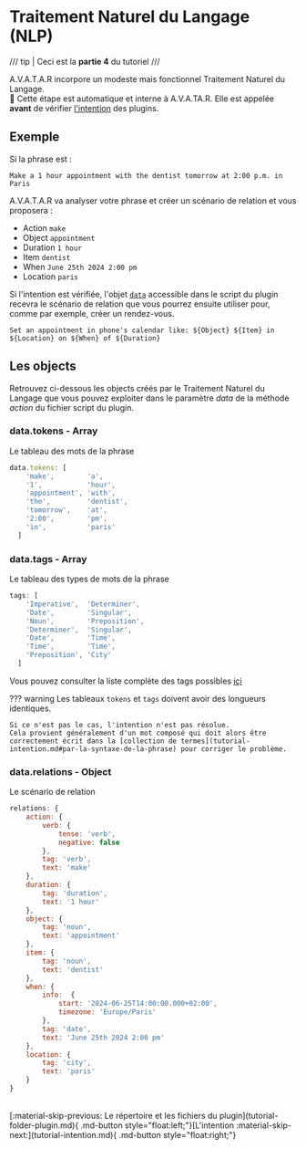 # Traitement Naturel du Langage (NLP)

/// tip | Ceci est la **partie 4** du tutoriel
///

A.V.A.T.A.R incorpore un modeste mais fonctionnel Traitement Naturel du Langage.  
:flashlight:
Cette étape est automatique et interne à A.V.A.TA.R. Elle est appelée **avant** de vérifier [l'intention](tutorial-intention.md "L'intention") des plugins.

## Exemple
Si la phrase est :

```
Make a 1 hour appointment with the dentist tomorrow at 2:00 p.m. in Paris
```

A.V.A.T.A.R va analyser votre phrase et créer un scénario de relation et vous proposera :

* Action `make`
* Object `appointment`
* Duration `1 hour`
* Item `dentist`
* When `June 25th 2024 2:00 pm`
* Location `paris`

Si l'intention est vérifiée, l'objet [`data`](tutorial-script.md#actiondata-callback) accessible dans le script du plugin recevra le scénario de relation que vous pourrez ensuite utiliser pour, comme par exemple, créer un rendez-vous.
```
Set an appointment in phone's calendar like: ${Object} ${Item} in ${Location} on ${When} of ${Duration}
```

## Les objects
Retrouvez ci-dessous les objects créés par le Traitement Naturel du Langage que vous pouvez exploiter dans le paramètre _data_ de la méthode _action_ du fichier script du plugin. 


### data.tokens - Array
Le tableau des mots de la phrase
``` js
data.tokens: [
    'make',        'a',
    '1',           'hour',
    'appointment', 'with',
    'the',         'dentist',
    'tomorrow',    'at',
    '2:00',        'pm',
    'in',          'paris'
  ]
```

### data.tags - Array
Le tableau des types de mots de la phrase
``` js
tags: [
    'Imperative',  'Determiner',
    'Date',        'Singular',
    'Noun',        'Preposition',
    'Determiner',  'Singular',
    'Date',        'Time',
    'Time',        'Time',
    'Preposition', 'City'
  ]
```

Vous pouvez consulter la liste complète des tags possibles [içi](https://observablehq.com/@spencermountain/compromise-tags)  

??? warning
    Les tableaux `tokens` et `tags` doivent avoir des longueurs identiques. 

    Si ce n'est pas le cas, l'intention n'est pas résolue.  
    Cela provient généralement d'un mot composé qui doit alors être correctement écrit dans la [collection de termes](tutorial-intention.md#par-la-syntaxe-de-la-phrase) pour corriger le problème.


### data.relations - Object
Le scénario de relation

``` js
relations: {
    action: { 
        verb: { 
            tense: 'verb', 
            negative: false 
        }, 
        tag: 'verb', 
        text: 'make' 
    },
    duration: { 
        tag: 'duration', 
        text: '1 hour' 
    },
    object: { 
        tag: 'noun', 
        text: 'appointment' 
    },
    item: { 
        tag: 'noun', 
        text: 'dentist' 
    },
    when: { 
        info:  {
            start: '2024-06-25T14:00:00.000+02:00',
            timezone: 'Europe/Paris'
        }, 
        tag: 'date', 
        text: 'June 25th 2024 2:00 pm' 
    },
    location: { 
        tag: 'city', 
        text: 'paris' 
    }
}
```


<br>
[:material-skip-previous: Le répertoire et les fichiers du plugin](tutorial-folder-plugin.md){ .md-button style="float:left;"}[L'intention :material-skip-next:](tutorial-intention.md){ .md-button style="float:right;"}   
<br><br>